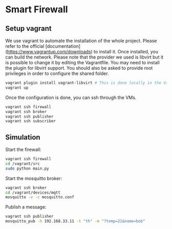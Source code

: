 # Smart Firewall

## Setup vagrant

We use vagrant to automate the installation of the whole project. Please refer to the
official [documentation] (https://www.vagrantup.com/downloads) to install it. Once installed, you can build the network.
Please note that the provider we used is libvirt but it is possible to change it by editing the Vagrantfile. You may
need to install the plugin for libvirt support. You should also be asked to provide root privileges in order to
configure the shared folder.

```sh
vagrant plugin install vagrant-libvirt # This is done locally in the Vagrantfile, but may not work.
vagrant up
```

Once the configuration is done, you can ssh through the VMs.

```sh
vagrant ssh firewall
vagrant ssh broker
vagrant ssh publisher
vagrant ssh subscriber
```

## Simulation

Start the firewall:

```sh
vagrant ssh firewall
cd /vagrant/src
sudo python main.py
```

Start the mosquitto broker:

```sh
vagrant ssh broker
cd /vagrant/devices/mqtt
mosquitto -v -c mosquitto.conf
```

Publish a message:

```sh
vagrant ssh publisher
mosquitto_pub -h 192.168.33.11 -t "th" -m "?temp=21&name=bob"
```
